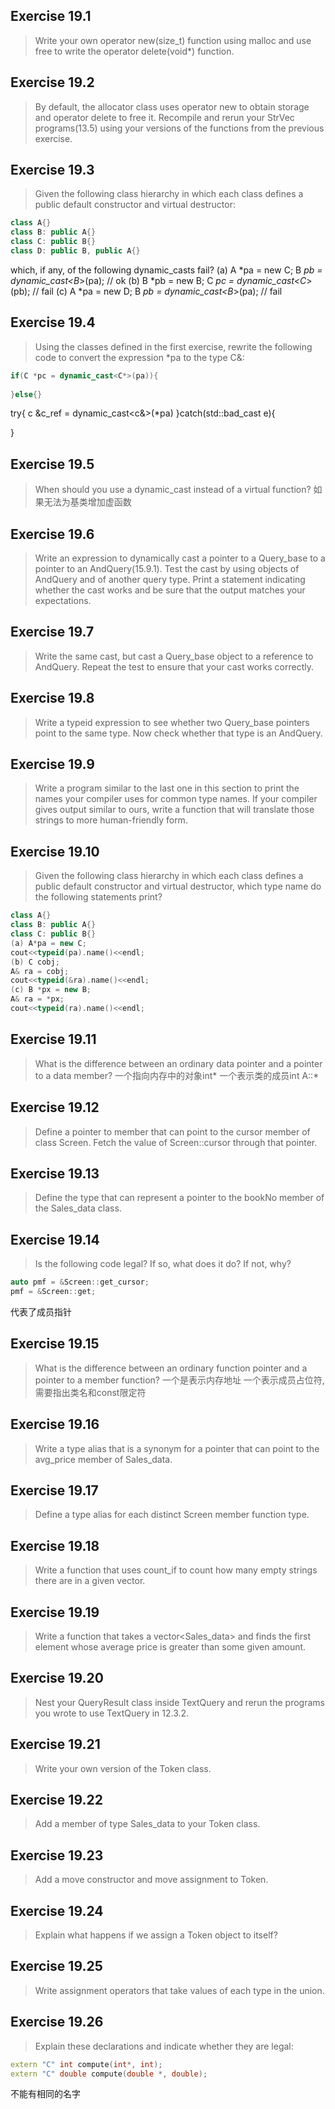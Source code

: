 ## Exercise 19.1
> Write your own operator new(size_t) function using malloc and use free to write the operator delete(void*) function.

## Exercise 19.2
> By default, the allocator class uses operator new to obtain storage and operator delete to free it. Recompile and rerun your StrVec programs(13.5) using your versions of the functions from the previous exercise.

## Exercise 19.3
> Given the following class hierarchy in which each class defines a public default constructor and virtual destructor:
```c++ 
class A{}
class B: public A{}
class C: public B{}
class D: public B, public A{}
```
which, if any, of the following dynamic_casts fail?
(a) A *pa = new C;
B *pb = dynamic_cast<B*>(pa); // ok
(b) B *pb = new B; 
C *pc = dynamic_cast<C*>(pb); // fail
(c) A *pa = new D;
B *pb = dynamic_cast<B*>(pa); // fail

## Exercise 19.4
> Using the classes defined in the first exercise, rewrite the following code to convert the expression *pa to the type C&:
```c++ 
if(C *pc = dynamic_cast<C*>(pa)){
  
}else{}
```

try{
  c &c_ref = dynamic_cast<c&>(*pa) 
}catch(std::bad_cast e){

}

## Exercise 19.5
> When should you use a dynamic_cast instead of a virtual function?
如果无法为基类增加虚函数

## Exercise 19.6
> Write an expression to dynamically cast a pointer to a Query_base to a pointer to an AndQuery(15.9.1). Test the cast by using objects of AndQuery and of another query type. Print a statement indicating whether the cast works and be sure that the output matches your expectations.

## Exercise 19.7
> Write the same cast, but cast a Query_base object to a reference to AndQuery. Repeat the test to ensure that your cast works correctly.

## Exercise 19.8
> Write a typeid expression to see whether two Query_base pointers point to the same type. Now check whether that type is an AndQuery.

## Exercise 19.9
> Write a program similar to the last one in this section to print the names your compiler uses for common type names. If your compiler gives output similar to ours, write a function that will translate those strings to more human-friendly form.

## Exercise 19.10
> Given the following class hierarchy in which each class defines a public default constructor and virtual destructor, which type name do the following statements print?
```c++ 
class A{}
class B: public A{}
class C: public B{}
(a) A*pa = new C;
cout<<typeid(pa).name()<<endl; 
(b) C cobj;
A& ra = cobj;
cout<<typeid(&ra).name()<<endl;
(c) B *px = new B;
A& ra = *px;
cout<<typeid(ra).name()<<endl;
```

## Exercise 19.11
> What is the difference between an ordinary data pointer and a pointer to a data member?
一个指向内存中的对象int*
一个表示类的成员int A::*

## Exercise 19.12
> Define a pointer to member that can point to the cursor member of class Screen. Fetch the value of Screen::cursor through that pointer.

## Exercise 19.13
> Define the type that can represent a pointer to the bookNo member of the Sales_data class.

## Exercise 19.14
> Is the following code legal? If so, what does it do? If not, why?
```c++ 
auto pmf = &Screen::get_cursor;
pmf = &Screen::get;
```
代表了成员指针

## Exercise 19.15
> What is the difference between an ordinary function pointer and a pointer to a member function?
一个是表示内存地址
一个表示成员占位符, 需要指出类名和const限定符

## Exercise 19.16
> Write a type alias that is a synonym for a pointer that can point to the avg_price member of Sales_data.

## Exercise 19.17
> Define a type alias for each distinct Screen member function type.

## Exercise 19.18
> Write a function that uses count_if to count how many empty strings there are in a given vector.

## Exercise 19.19
> Write a function that takes a vector<Sales_data> and finds the first element whose average price is greater than some given amount.

## Exercise 19.20
> Nest your QueryResult class inside TextQuery and rerun the programs you wrote to use TextQuery in 12.3.2.


## Exercise 19.21
> Write your own version of the Token class.

## Exercise 19.22
> Add a member of type Sales_data to your Token class.

## Exercise 19.23
> Add a move constructor and move assignment to Token.

## Exercise 19.24
> Explain what happens if we assign a Token object to itself?

## Exercise 19.25
> Write assignment operators that take values of each type in the union.

## Exercise 19.26
> Explain these declarations and indicate whether they are legal:
```c++ 
extern "C" int compute(int*, int);
extern "C" double compute(double *, double);
```
不能有相同的名字





